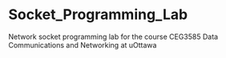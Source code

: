 # Socket_Programming_Lab
Network socket programming lab for the course CEG3585 Data Communications and Networking at uOttawa

